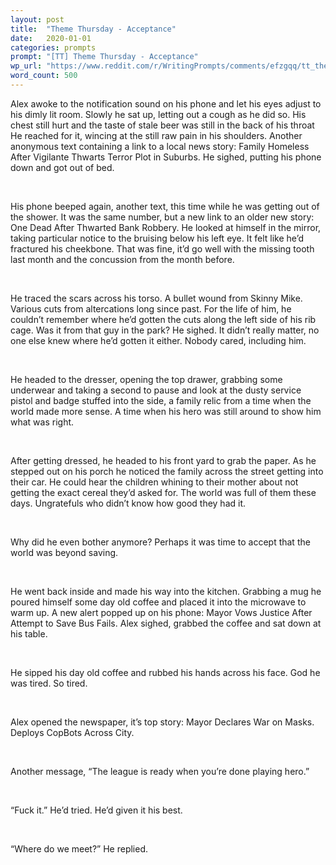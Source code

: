 ```yaml
---
layout: post
title:  "Theme Thursday - Acceptance"
date:   2020-01-01
categories: prompts
prompt: "[TT] Theme Thursday - Acceptance"
wp_url: "https://www.reddit.com/r/WritingPrompts/comments/efzgqq/tt_theme_thursday_acceptance/fcscbyv/"
word_count: 500
---
```


Alex awoke to the notification sound on his phone and let his eyes adjust to his dimly lit room. Slowly he sat up, letting out a cough as he did so. His chest still hurt and the taste of stale beer was still in the back of his throat He reached for it, wincing at the still raw pain in his shoulders. Another anonymous text containing a link to a local news story: Family Homeless After Vigilante Thwarts Terror Plot in Suburbs. He sighed, putting his phone down and got out of bed.
<p>&nbsp;</p>
His phone beeped again, another text, this time while he was getting out of the shower. It was the same number, but a new link to an older new story: One Dead After Thwarted Bank Robbery. He looked at himself in the mirror, taking particular notice to the bruising below his left eye. It felt like he’d fractured his cheekbone. That was fine, it’d go well with the missing tooth last month and the concussion from the month before.
<p>&nbsp;</p>
He traced the scars across his torso. A bullet wound from Skinny Mike. Various cuts from altercations long since past. For the life of him, he couldn’t remember where he’d gotten the cuts along the left side of his rib cage. Was it from that guy in the park? He sighed. It didn’t really matter, no one else knew where he’d gotten it either. Nobody cared, including him.
<p>&nbsp;</p>
He headed to the dresser, opening the top drawer, grabbing some underwear and taking a second to pause and look at the dusty service pistol and badge stuffed into the side, a family relic from a time when the world made more sense. A time when his hero was still around to show him what was right.
<p>&nbsp;</p>
After getting dressed, he headed to his front yard to grab the paper. As he stepped out on his porch he noticed the family across the street getting into their car. He could hear the children whining to their mother about not getting the exact cereal they’d asked for. The world was full of them these days. Ungratefuls who didn’t know how good they had it.
<p>&nbsp;</p>
Why did he even bother anymore? Perhaps it was time to accept that the world was beyond saving.
<p>&nbsp;</p>
He went back inside and made his way into the kitchen. Grabbing a mug he poured himself some day old coffee and placed it into the microwave to warm up. A new alert popped up on his phone: Mayor Vows Justice After Attempt to Save Bus Fails. Alex sighed, grabbed the coffee and sat down at his table.
<p>&nbsp;</p>
He sipped his day old coffee and rubbed his hands across his face. God he was tired. So tired.
<p>&nbsp;</p>
Alex opened the newspaper, it’s top story: Mayor Declares War on Masks. Deploys CopBots Across City.
<p>&nbsp;</p>
Another message, “The league is ready when you’re done playing hero.”
<p>&nbsp;</p>
“Fuck it.” He’d tried. He’d given it his best.
<p>&nbsp;</p>
“Where do we meet?” He replied.

